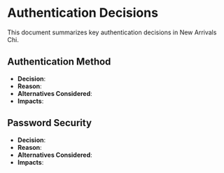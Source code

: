 # Authentication Decisions

This document summarizes key authentication decisions in New Arrivals Chi.

## Authentication Method
- **Decision**: 
- **Reason**: 
- **Alternatives Considered**: 
- **Impacts**: 

## Password Security
- **Decision**: 
- **Reason**: 
- **Alternatives Considered**: 
- **Impacts**: 